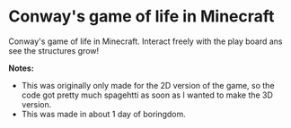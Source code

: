 # Conway's game of life in Minecraft
Conway's game of life in Minecraft. Interact freely with the play board ans see the structures grow!

**Notes:**
* This was originally only made for the 2D version of the game, so the code got pretty much spagehtti as soon as I wanted to make the 3D version.
* This was made in about 1 day of boringdom.
